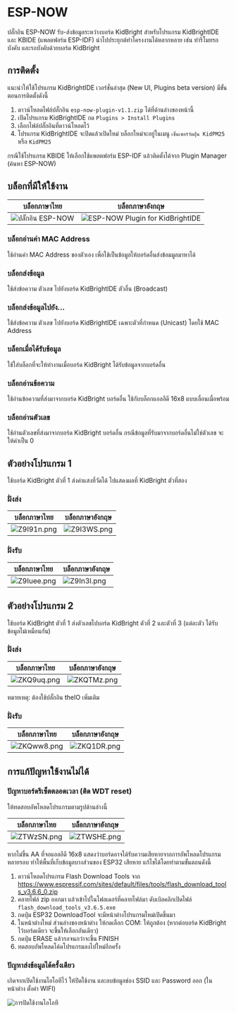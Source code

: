 # ESP-NOW

ปลั๊กอิน ESP-NOW รับ-ส่งข้อมูลระหว่างบอร์ด KidBright สำหรับโปรแกรม KidBrightIDE และ KBIDE (แพลตฟอร์ม ESP-IDF) นำไปประยุกต์ทำโครงงานได้หลากหลาย เช่น ทำรีโมทรถบังคับ และรถบังคับด้วยบอร์ด KidBright

## การติดตั้ง

แนะนำให้ใช้โปรแกรม KidBrightIDE เวอร์ชั่นล่าสุด (New UI, Plugins beta version) มีขั้นตอนการติดตั้งดังนี้

 1. ดาวน์โหลดไฟล์ปลั๊กอิน `esp-now-plugin-v1.1.zip` ได้ที่ด้านล่างของหน้านี้
 2. เปิดโปรแกรม KidBrightIDE กด `Plugins > Install Plugins`
 3. เลือกไฟล์ปลั๊กอินที่ดาวน์โหลดไว้
 4. โปรแกรม KidBrightIDE จะปิดแล้วเปิดใหม่ บล็อกใหม่จะอยู่ในเมนู `เซ็นเซอร์วัดฝุ่น KidPM25` หรือ `KidPM25`
 
กรณีใช้โปรแกรม KBIDE ให้เลือกใช้แพลตฟอร์ม ESP-IDF แล้วติดตั้งได้จาก Plugin Manager (ค้นหา ESP-NOW)

## บล็อกที่มีให้ใช้งาน

| บล็อกภาษาไทย | บล็อกภาษาอังกฤษ |
|--|--|
| ![ปลั๊กอิน ESP-NOW](https://sv1.picz.in.th/images/2019/08/19/ZwJN0I.png) | ![ESP-NOW Plugin for KidBrightIDE](https://sv1.picz.in.th/images/2019/08/19/ZwJz8Z.png) |

### บล็อกอ่านค่า MAC Address

ใช้อ่านค่า MAC Address ของตัวเอง เพื่อใช้เป็นข้อมูลให้บอร์ดอื่นส่งข้อมมูลมาหาได้

### บล็อกส่งข้อมูล

ใช้ส่งข้อความ ตัวเลข ไปยังบอร์ด KidBrightIDE ตัวอื่น (Broadcast)

### บล็อกส่งข้อมูลไปยัง...

ใช้ส่งข้อความ ตัวเลข ไปยังบอร์ด KidBrightIDE เฉพาะตัวที่กำหนด (Unicast) โดยใช้ MAC Address

### บล็อกเมื่อได้รับข้อมูล

ใช้ใส่บล็อกที่จะให้ทำงานเมื่อบอร์ด KidBright ได้รับข้อมูลจากบอร์ดอื่น

### บล็อกอ่านข้อความ

ใช้อ่านข้อความที่ส่งมาจากบอร์ด KidBright บอร์ดอื่น ใช้กับบล็อกแอลอีดี 16x8 แบบเลื่อนเมื่อพร้อม

### บล็อกอ่านตัวเลข

ใช้อ่านตัวเลขที่ส่งมาจากบอร์ด KidBright บอร์ดอื่น กรณีข้อมูลที่รับมาจากบอร์ดอื่นไม่ใช่ตัวเลข จะให้ค่าเป็น 0

## ตัวอย่างโปรแกรม 1

ใช้บอร์ด KidBright ตัวที่ 1 ส่งค่าแสงที่วัดได้ ไปแสดงผลที่ KidBright ตัวที่สอง

### ฝั่งส่ง

| บล็อกภาษาไทย | บล็อกภาษาอังกฤษ |
|--|--|
| ![Z9I91n.png](https://sv1.picz.in.th/images/2019/08/17/Z9I91n.png) | ![Z9I3WS.png](https://sv1.picz.in.th/images/2019/08/17/Z9I3WS.png) |

### ฝั่งรับ

| บล็อกภาษาไทย | บล็อกภาษาอังกฤษ |
|--|--|
| ![Z9Iuee.png](https://sv1.picz.in.th/images/2019/08/17/Z9Iuee.png) | ![Z9In3l.png](https://sv1.picz.in.th/images/2019/08/17/Z9In3l.png) |

## ตัวอย่างโปรแกรม 2

ใช้บอร์ด KidBright ตัวที่ 1 ส่งตัวเลขไปบอร์ด KidBright ตัวที่ 2 และตัวที่ 3 (แต่ละตัว ได้รับข้อมูลไม่เหมือนกัน)

### ฝั่งส่ง

| บล็อกภาษาไทย | บล็อกภาษาอังกฤษ |
|--|--|
| ![ZKQ9uq.png](https://sv1.picz.in.th/images/2019/08/19/ZKQ9uq.png) | ![ZKQTMz.png](https://sv1.picz.in.th/images/2019/08/19/ZKQTMz.png) |

หมายเหตุ: ต้องใช้ปลั๊กอิน theIO เพิ่มเติม

### ฝั่งรับ

| บล็อกภาษาไทย | บล็อกภาษาอังกฤษ |
|--|--|
| ![ZKQww8.png](https://sv1.picz.in.th/images/2019/08/19/ZKQww8.png) | ![ZKQ1DR.png](https://sv1.picz.in.th/images/2019/08/19/ZKQ1DR.png) |

## การแก้ปัญหาใช้งานไม่ได้

### ปัญหาบอร์ดรีเซ็ตตลอดเวลา (ติด WDT reset)

ให้ทดสอบอัพโหลดโปรแกรมตามรูปด้านล่างนี้

| บล็อกภาษาไทย | บล็อกภาษาอังกฤษ |
|--|--|
| ![ZTWzSN.png](https://sv1.picz.in.th/images/2019/08/17/ZTWzSN.png) | ![ZTWSHE.png](https://sv1.picz.in.th/images/2019/08/17/ZTWSHE.png) |

หากไม่ขึ้น AA ที่จอแอลอีดี 16x8 แสดงว่าบอร์ดอาจได้รับความเสียหายจากการอัพโหลดโปรแกรมหลายรอบ ทำให้พื้นที่เก็บข้อมูลบางส่วนของ ESP32 เสียหาย แก้ไขได้โดยทำตามขั้นตอนดังนี้

 1. ดาวน์โหลดโปรแกรม Flash Download Tools จาก https://www.espressif.com/sites/default/files/tools/flash_download_tools_v3.6.6_0.zip
 2. คลายไฟล์ zip ออกมา แล้วเข้าไปในโฟลเดอร์ที่คลายไฟล์มา ดับเบิลคลิกเปิดไฟล์ `flash_download_tools_v3.6.5.exe`
 3. กดปุ่ม ESP32 DownloadTool จะมีหน้าต่างโปรแกรมใหม่เปิดขึ้นมา
 4. ในหน้าต่างใหม่ ส่วนล่างของหน้าต่าง ให้กดเลือก COM: ให้ถูกต้อง (หากต่อบอร์ด KidBright ไว้บอร์ดเดียว จะขึ้นให้เลือกอันเดียว)
 5. กดปุ่ม ERASE แล้วรอจนกว่าจะขึ้น FINISH
 6. ทดสอบอัพโหลดโค้ดโปรแกรมลงไปใหม่อีกครั้ง
 
 ### ปัญหาส่งข้อมูลได้ครั้งเดียว
 
 เกิดจากเปิดใช้งานไอโอทีไว้ ให้ปิดใช้งาน และลบข้อมูลช่อง SSID และ Password ออก (ในหน้าต่าง ตั้งค่า WIFI)
 
 ![การปิดใช้งานไอโอที](https://sv1.picz.in.th/images/2019/08/17/Z9FgIt.png)
 
 
